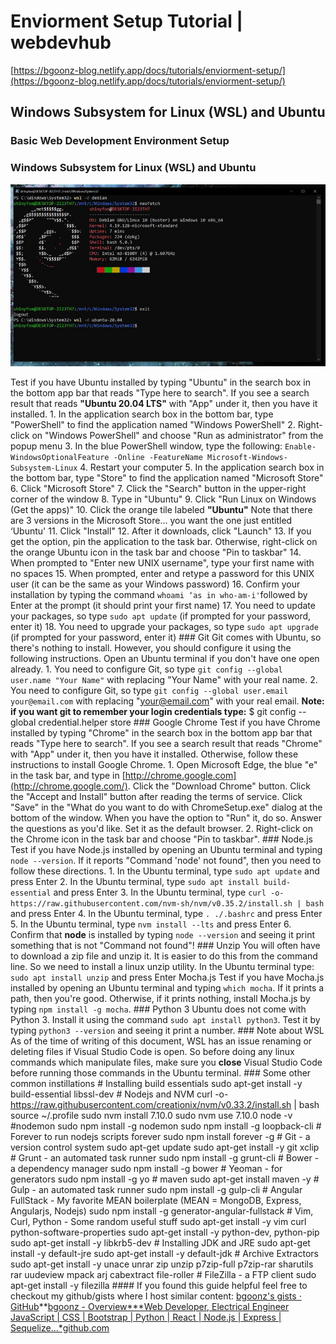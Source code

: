 # Enviorment Setup Tutorial | webdevhub

[https://bgoonz-blog.netlify.app/docs/tutorials/enviorment-setup/](https://bgoonz-blog.netlify.app/docs/tutorials/enviorment-setup/)

## Windows Subsystem for Linux (WSL) and Ubuntu

### Basic Web Development Environment Setup

### Windows Subsystem for Linux (WSL) and Ubuntu

![Enviorment%2072d91/0aqKP1drNHmNm34zz.jpg](Enviorment%2072d91/0aqKP1drNHmNm34zz.jpg)

Test if you have Ubuntu installed by typing "Ubuntu" in the search box in the bottom app bar that reads "Type here to search". If you see a search result that reads **"Ubuntu 20.04 LTS"** with "App" under it, then you have it installed. 1. In the application search box in the bottom bar, type "PowerShell" to find the application named "Windows PowerShell" 2. Right-click on "Windows PowerShell" and choose "Run as administrator" from the popup menu 3. In the blue PowerShell window, type the following: `Enable-WindowsOptionalFeature -Online -FeatureName Microsoft-Windows-Subsystem-Linux` 4. Restart your computer 5. In the application search box in the bottom bar, type "Store" to find the application named "Microsoft Store" 6. Click "Microsoft Store" 7. Click the "Search" button in the upper-right corner of the window 8. Type in "Ubuntu" 9. Click "Run Linux on Windows (Get the apps)" 10. Click the orange tile labeled **"Ubuntu"** Note that there are 3 versions in the Microsoft Store… you want the one just entitled ‘Ubuntu' 11. Click "Install" 12. After it downloads, click "Launch" 13. If you get the option, pin the application to the task bar. Otherwise, right-click on the orange Ubuntu icon in the task bar and choose "Pin to taskbar" 14. When prompted to "Enter new UNIX username", type your first name with no spaces 15. When prompted, enter and retype a password for this UNIX user (it can be the same as your Windows password) 16. Confirm your installation by typing the command `whoami ‘as in who-am-i'`followed by Enter at the prompt (it should print your first name) 17. You need to update your packages, so type `sudo apt update` (if prompted for your password, enter it) 18. You need to upgrade your packages, so type `sudo apt upgrade` (if prompted for your password, enter it) ### Git Git comes with Ubuntu, so there's nothing to install. However, you should configure it using the following instructions. Open an Ubuntu terminal if you don't have one open already. 1. You need to configure Git, so type `git config --global user.name "Your Name"` with replacing "Your Name" with your real name. 2. You need to configure Git, so type `git config --global user.email your@email.com` with replacing "[your@email.com](mailto:your@email.com)" with your real email. **Note: if you want git to remember your login credentials type:** $ git config --global credential.helper store ### Google Chrome Test if you have Chrome installed by typing "Chrome" in the search box in the bottom app bar that reads "Type here to search". If you see a search result that reads "Chrome" with "App" under it, then you have it installed. Otherwise, follow these instructions to install Google Chrome. 1. Open Microsoft Edge, the blue "e" in the task bar, and type in [http://chrome.google.com](http://chrome.google.com/). Click the "Download Chrome" button. Click the "Accept and Install" button after reading the terms of service. Click "Save" in the "What do you want to do with ChromeSetup.exe" dialog at the bottom of the window. When you have the option to "Run" it, do so. Answer the questions as you'd like. Set it as the default browser. 2. Right-click on the Chrome icon in the task bar and choose "Pin to taskbar". ### Node.js Test if you have Node.js installed by opening an Ubuntu terminal and typing `node --version`. If it reports "Command 'node' not found", then you need to follow these directions. 1. In the Ubuntu terminal, type `sudo apt update` and press Enter 2. In the Ubuntu terminal, type `sudo apt install build-essential` and press Enter 3. In the Ubuntu terminal, type `curl -o- https://raw.githubusercontent.com/nvm-sh/nvm/v0.35.2/install.sh | bash` and press Enter 4. In the Ubuntu terminal, type `. ./.bashrc` and press Enter 5. In the Ubuntu terminal, type `nvm install --lts` and press Enter 6. Confirm that **node** is installed by typing `node --version` and seeing it print something that is not "Command not found"! ### Unzip You will often have to download a zip file and unzip it. It is easier to do this from the command line. So we need to install a linux unzip utility. In the Ubuntu terminal type: `sudo apt install unzip` and press Enter Mocha.js Test if you have Mocha.js installed by opening an Ubuntu terminal and typing `which mocha`. If it prints a path, then you're good. Otherwise, if it prints nothing, install Mocha.js by typing `npm install -g mocha`. ### Python 3 Ubuntu does not come with Python 3. Install it using the command `sudo apt install python3`. Test it by typing `python3 --version` and seeing it print a number. ### Note about WSL As of the time of writing of this document, WSL has an issue renaming or deleting files if Visual Studio Code is open. So before doing any linux commands which manipulate files, make sure you **close** Visual Studio Code before running those commands in the Ubuntu terminal. ### Some other common instillations # Installing build essentials sudo apt-get install -y build-essential libssl-dev # Nodejs and NVM curl -o- https://raw.githubusercontent.com/creationix/nvm/v0.33.2/install.sh | bash source ~/.profile sudo nvm install 7.10.0 sudo nvm use 7.10.0 node -v #nodemon sudo npm install -g nodemon sudo npm install -g loopback-cli # Forever to run nodejs scripts forever sudo npm install forever -g # Git - a version control system sudo apt-get update sudo apt-get install -y git xclip # Grunt - an automated task runner sudo npm install -g grunt-cli # Bower - a dependency manager sudo npm install -g bower # Yeoman - for generators sudo npm install -g yo # maven sudo apt-get install maven -y # Gulp - an automated task runner sudo npm install -g gulp-cli # Angular FullStack - My favorite MEAN boilerplate (MEAN = MongoDB, Express, Angularjs, Nodejs) sudo npm install -g generator-angular-fullstack # Vim, Curl, Python - Some random useful stuff sudo apt-get install -y vim curl python-software-properties sudo apt-get install -y python-dev, python-pip sudo apt-get install -y libkrb5-dev # Installing JDK and JRE sudo apt-get install -y default-jre sudo apt-get install -y default-jdk # Archive Extractors sudo apt-get install -y unace unrar zip unzip p7zip-full p7zip-rar sharutils rar uudeview mpack arj cabextract file-roller # FileZilla - a FTP client sudo apt-get install -y filezilla #### If you found this guide helpful feel free to checkout my github/gists where I host similar content: [bgoonz's gists · GitHub](https://gist.github.com/bgoonz)**[bgoonz - Overview***Web Developer, Electrical Engineer JavaScript | CSS | Bootstrap | Python | React | Node.js | Express | Sequelize…*github.com](https://github.com/bgoonz)
